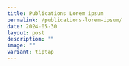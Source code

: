 ```yaml
---
title: Publications Lorem ipsum
permalink: /publications-lorem-ipsum/
date: 2024-05-30
layout: post
description: ""
image: ""
variant: tiptap
---
```

